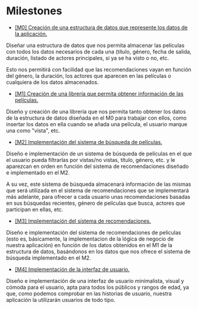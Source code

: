 # Milestones

* [[M0] Creación de una estructura de datos que represente los datos de la aplicación.](https://github.com/pablo1mc315/iv_pablomc/milestone/1)

Diseñar una estructura de datos que nos permita almacenar las películas con todos los datos necesarios de cada una (título, género, fecha de salida, duración, listado de actores principales, si ya se ha visto o no, etc.

Esto nos permitirá con facilidad que las recomendaciones vayan en función del género, la duración, los actores que aparecen en las películas o cualquiera de los datos almacenados.

* [[M1] Creación de una librería que permita obtener información de las películas.](https://github.com/pablo1mc315/iv_pablomc/milestone/2)

Diseño y creación de una librería que nos permita tanto obtener los datos de la estructura de datos diseñada en el M0 para trabajar con ellos, como insertar los datos en ella cuando se añada una película, el usuario marque una como "vista", etc.

* [[M2] Implementación del sistema de búsqueda de películas.](https://github.com/pablo1mc315/iv_pablomc/milestone/4)

Diseño e implementación de un sistema de búsqueda de películas en el que el usuario pueda filtrarlas por vistas/no vistas, título, género, etc. y le aparezcan en orden en función del sistema de recomendaciones diseñado e implementado en el M2.

A su vez, este sistema de búsqueda almacenará información de las mismas que será utilizada en el sistema de recomendaciones que se implementará más adelante, para ofrecer a cada usuario unas recomendaciones basadas en sus búsquedas recientes, género de películas que busca, actores que participan en ellas, etc.

* [[M3] Implementación del sistema de recomendaciones.](https://github.com/pablo1mc315/iv_pablomc/milestone/3)

Diseño e implementación del sistema de recomendaciones de películas (esto es, básicamente, la implementacion de la lógica de negocio de nuestra aplicación) en función de los datos obtenidos en el M1 de la estructura de datos, basándonos en los datos que nos ofrece el sistema de búsqueda implementado en el M2.

* [[M4] Implementación de la interfaz de usuario.](https://github.com/pablo1mc315/iv_pablomc/milestone/5)

Diseño e implementación de una interfaz de usuario minimalista, visual y cómoda para el usuario, apta para todos los públicos y rangos de edad, ya que, como podemos comprobar en las historias de usuario, nuestra aplicación la utilizarán usuarios de todo tipo.